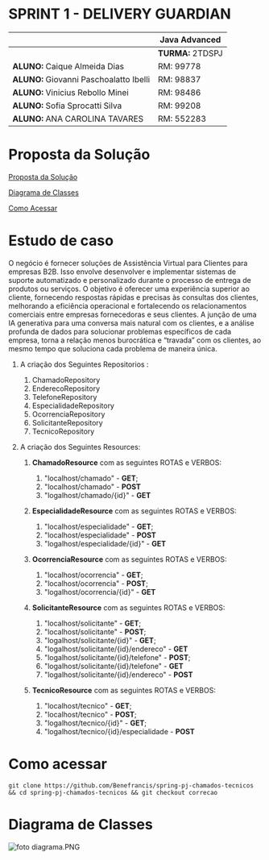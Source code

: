 # SPRINT 1 - DELIVERY GUARDIAN

|          | **Java Advanced** |
|------------------------------------------|-------------------|
|| **TURMA:** 2TDSPJ |
| **ALUNO:** Caique Almeida Dias | RM: 99778        |
| **ALUNO:** Giovanni Paschoalatto Ibelli | RM: 98837     |
| **ALUNO:** Vinicius Rebollo Minei | RM: 98486         |
| **ALUNO:** Sofia Sprocatti Silva | RM: 99208        |
| **ALUNO:** ANA CAROLINA TAVARES | RM: 552283       |


# Proposta da Solução


[Proposta da Solução ](#_Proposta_da_Solução)

[Diagrama de Classes ](#_Diagrama_de_Classes)

[Como Acessar ](#_Como_Acessar)

<a id="#_Proposta_da_Solução"></a>

# Estudo de caso


O negócio é fornecer soluções de Assistência Virtual para Clientes para
empresas B2B. Isso envolve desenvolver e implementar sistemas de suporte
automatizado e personalizado durante o processo de entrega de produtos ou
serviços. O objetivo é oferecer uma experiência superior ao cliente, fornecendo
respostas rápidas e precisas às consultas dos clientes, melhorando a eficiência
operacional e fortalecendo os relacionamentos comerciais entre empresas
fornecedoras e seus clientes.
A junção de uma IA generativa para uma conversa mais natural com os
clientes, e a análise profunda de dados para solucionar problemas específicos
de cada empresa, torna a relação menos burocrática e “travada” com os
clientes, ao mesmo tempo que soluciona cada problema de maneira única.


1. A criação dos Seguintes Repositorios :

   1. ChamadoRepository
   2. EnderecoRepository
   3. TelefoneRepository
   4. EspecialidadeRepository
   5. OcorrenciaRepository
   6. SolicitanteRepository
   7. TecnicoRepository

5. A criação dos Seguintes Resources:

   1. **ChamadoResource** com as seguintes ROTAS e VERBOS:
      1. "localhost/chamado" - **GET**;
      2. "localhost/chamado" - **POST**
      3. "logalhost/chamado/{id}" - **GET**
    
   2. **EspecialidadeResource** com as seguintes ROTAS e VERBOS:
      1. "localhost/especialidade" - **GET**;
      2. "localhost/especialidade" - **POST**
      3. "logalhost/especialidade/{id}" - **GET**
      
   3. **OcorrenciaResource** com as seguintes ROTAS e VERBOS:
      1. "localhost/ocorrencia" - **GET**;
      2. "localhost/ocorrencia" - **POST**;
      3. "logalhost/ocorrencia/{id}" - **GET**

   4. **SolicitanteResource** com as seguintes ROTAS e VERBOS:
      1. "localhost/solicitante" - **GET**;
      2. "localhost/solicitante" - **POST**;
      3. "logalhost/solicitante/{id}" - **GET**;
      4. "logalhost/solicitante/{id}/endereco" - **GET**
      5. "logalhost/solicitante/{id}/telefone" - **POST**;
      6. "logalhost/solicitante/{id}/telefone" - **GET**
      7. "logalhost/solicitante/{id}/endereco" - **POST**
     
   5. **TecnicoResource** com as seguintes ROTAS e VERBOS:
      1. "localhost/tecnico" - **GET**;
      2. "localhost/tecnico" - **POST**;
      3. "logalhost/tecnico/{id}" - **GET**;
      4. "logalhost/tecnico/{id}/especialidade - **POST**


<a id="#_Como_Acessar"></a>

# Como acessar
```shell
git clone https://github.com/Benefrancis/spring-pj-chamados-tecnicos && cd spring-pj-chamados-tecnicos && git checkout correcao
```

<a id="_Diagrama_de_Classes"></a>

# Diagrama de Classes
![foto diagrama.PNG](documentacao%2Ffoto-diagrama.PNG)


